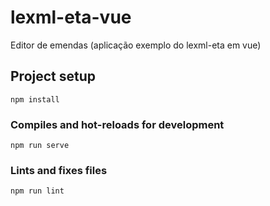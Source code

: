 # lexml-eta-vue
Editor de emendas (aplicação exemplo do lexml-eta em vue)

## Project setup
```
npm install
```

### Compiles and hot-reloads for development
```
npm run serve
```

### Lints and fixes files
```
npm run lint
```
